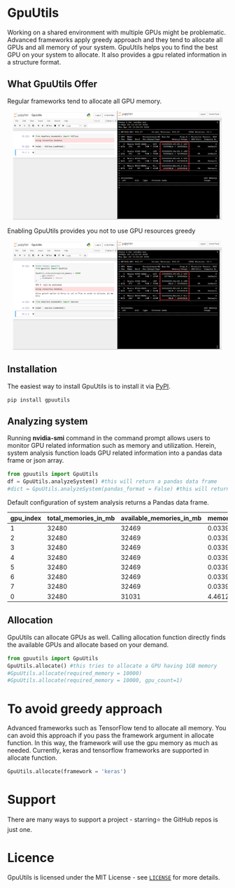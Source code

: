 # GpuUtils

Working on a shared environment with multiple GPUs might be problematic. Advanced frameworks apply greedy approach and they tend to allocate all GPUs and all memory of your system. GpuUtils helps you to find the best GPU on your system to allocate. It also provides a gpu related information in a structure format.

## What GpuUtils Offer

Regular frameworks tend to allocate all GPU memory.

<p align="center"><img src="https://raw.githubusercontent.com/serengil/gpuutils/master/demo/gpuutils-off.png" width="95%" height="95%"></p>

Enabling GpuUtils provides you not to use GPU resources greedy

<p align="center"><img src="https://raw.githubusercontent.com/serengil/gpuutils/master/demo/gpuutils-on.png" width="95%" height="95%"></p>

## Installation

The easiest way to install GpuUtils is to install it via [PyPI](https://pypi.org/project/gpuutils).

```
pip install gpuutils
```

## Analyzing system

Running **nvidia-smi** command in the command prompt allows users to monitor GPU related information such as memory and utilization. Herein, system analysis function loads GPU related information into a pandas data frame or json array.

```python
from gpuutils import GpuUtils
df = GpuUtils.analyzeSystem() #this will return a pandas data frame
#dict = GpuUtils.analyzeSystem(pandas_format = False) #this will return a json array
```

Default configuration of system analysis returns a Pandas data frame.

| gpu_index | total_memories_in_mb | available_memories_in_mb | memory_usage_percentage | utilizations | power_usages_in_watts | power_capacities_in_watts |
| ---       | ---                  | ---                      | ---                     | ---          | ---                   | ---                       |
| 1         | 32480                | 32469                    | 0.0339                  | 0            | 43                    | 300                       |
| 2         | 32480                | 32469                    | 0.0339                  | 0            | 43                    | 300                       |
| 3         | 32480                | 32469                    | 0.0339                  | 0            | 44                    | 300                       |
| 4         | 32480                | 32469                    | 0.0339                  | 0            | 43                    | 300                       |
| 5         | 32480                | 32469                    | 0.0339                  | 0            | 43                    | 300                       |
| 6         | 32480                | 32469                    | 0.0339                  | 0            | 43                    | 300                       |
| 7         | 32480                | 32469                    | 0.0339                  | 0            | 43                    | 300                       |
| 0         | 32480                | 31031                    | 4.4612                  | 7            | 56                    | 300                       |

## Allocation

GpuUtils can allocate GPUs as well. Calling allocation function directly finds the available GPUs and allocate based on your demand.

```python
from gpuutils import GpuUtils
GpuUtils.allocate() #this tries to allocate a GPU having 1GB memory
#GpuUtils.allocate(required_memory = 10000)
#GpuUtils.allocate(required_memory = 10000, gpu_count=1)
```

# To avoid greedy approach

Advanced frameworks such as TensorFlow tend to allocate all memory. You can avoid this approach if you pass the framework argument in allocate function. In this way, the framework will use the gpu memory as much as needed. Currently, keras and tensorflow frameworks are supported in allocate function.

```python
GpuUtils.allocate(framework = 'keras')
```

# Support

There are many ways to support a project - starring⭐️ the GitHub repos is just one.

# Licence

GpuUtils is licensed under the MIT License - see [`LICENSE`](https://github.com/serengil/gpuutils/blob/master/LICENSE) for more details.

